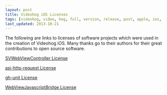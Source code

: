 ```yaml
---
layout: post
title: Videohog iOS Licenses
tags: [videohog, video, hog, full, version, release, post, apple, ios, video, acceleration, accelerator, download, downloader, manager, movie, tv, youtube, vimeo, metacafe, web, browser]
last_updated: 2013-10-21
---
```


The following are links to licenses of software projects which were used in the creation of Videohog iOS.
Many thanks go to their authors for their great contributions to open source software.

[SVWebViewController License](https://raw.github.com/pellet/SVWebViewController/master/LICENSE.txt)

[asi-http-request License](https://raw.github.com/pellet/asi-http-request/master/LICENSE.txt)

[gh-unit License](https://raw.github.com/gabriel/gh-unit/master/LICENSE)

[WebViewJavascriptBridge License](https://github.com/marcuswestin/WebViewJavascriptBridge/blob/master/LICENSE)
